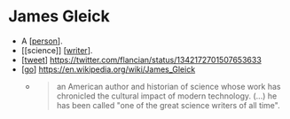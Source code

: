 # James Gleick

- A [[person]].
- [[science]] [[writer]].
- [[tweet]] https://twitter.com/flancian/status/1342172701507653633
- [[go]] https://en.wikipedia.org/wiki/James_Gleick
  - > an American author and historian of science whose work has chronicled the cultural impact of modern technology. (...) he has been called "one of the great science writers of all time".


[//begin]: # "Autogenerated link references for markdown compatibility"
[person]: person "Person"
[writer]: writer "Writer"
[tweet]: tweet "Tweet"
[go]: go "Go"
[//end]: # "Autogenerated link references"